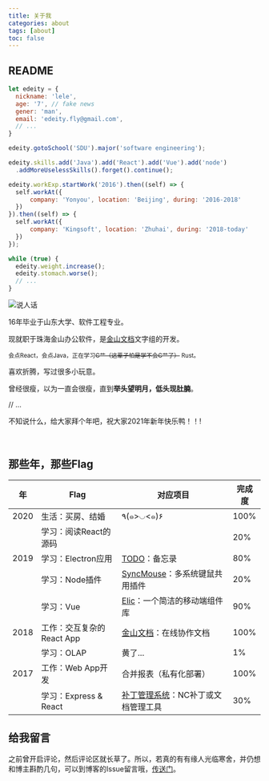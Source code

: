 ```yaml
---
title: 关于我
categories: about
tags: [about]
toc: false
---
```


## README

```javascript
let edeity = {
  nickname: 'lele',
  age: '7', // fake news
  gener: 'man',
  email: 'edeity.fly@gmail.com',
  // ...
}

edeity.gotoSchool('SDU').major('software engineering');

edeity.skills.add('Java').add('React').add('Vue').add('node')
  .addMoreUselessSkills().forget().continue();

edeity.workExp.startWork('2016').then((self) => {
  self.workAt({
      company: 'Yonyou', location: 'Beijing', during: '2016-2018'
  })
}).then((self) => {
  self.workAt({
      company: 'Kingsoft', location: 'Zhuhai', during: '2018-today'
  })
});

while (true) {
  edeity.weight.increase();
  edeity.stomach.worse();
  // ...
}
```



![说人话](https://edeity.oss-cn-shenzhen.aliyuncs.com/public/peopleword.jpg)

16年毕业于山东大学、软件工程专业。

现就职于珠海金山办公软件，是[金山文档](<https://web.wps.cn/>)文字组的开发。

<small>会点React，会点Java，正在学习<del>C艹（这辈子怕是学不会C艹了）</del> Rust。</small>

喜欢折腾，写过很多小玩意。

曾经很瘦，以为一直会很瘦，直到**举头望明月，低头现肚腩**。

// ...

不知说什么，给大家拜个年吧，祝大家2021年新年快乐鸭！！! 

<br/>

## 那些年，那些Flag

| 年 | Flag                          | 对应项目                                                     | 完成度 |
| ------ | ----------------------------- | ------------------------------------------------------------ | ------ |
| 2020 | 生活：买房、结婚 | ٩(๑>◡<๑)۶ | 100%   |
|  | 学习：阅读React的源码     |                                                              | 20%  |
| 2019   | 学习：Electron应用            | [TODO](https://github.com/edeity/todo)：备忘录               | 80% |
|        | 学习：Node插件                | [SyncMouse](https://github.com/edeity/syncMouse)：多系统键鼠共用插件 | 20% |
|        | 学习：Vue                     | [Elic](https://github.com/edeity/elic)：一个简洁的移动端组件库 | 90% |
| 2018   | 工作：交互复杂的React App | [金山文档](https://docs.wps.cn)：在线协作文档                | 100%   |
|        | 学习：OLAP                    | 黄了...                                                      | 1%     |
| 2017   | 工作：Web App开发 | 合并报表（私有化部署）                                              | 100%   |
|        | 学习：Express & React         | [补丁管理系统](https://github.com/edeity/patch)：NC补丁或文档管理工具 | 30%    |

## 给我留言

之前曾开启评论，然后评论区就长草了。所以，若真的有有缘人光临寒舍，并仍想和博主斟酌几句，可以到博客的Issue留言哦，[传送门](https://github.com/edeity/blog/issues)。